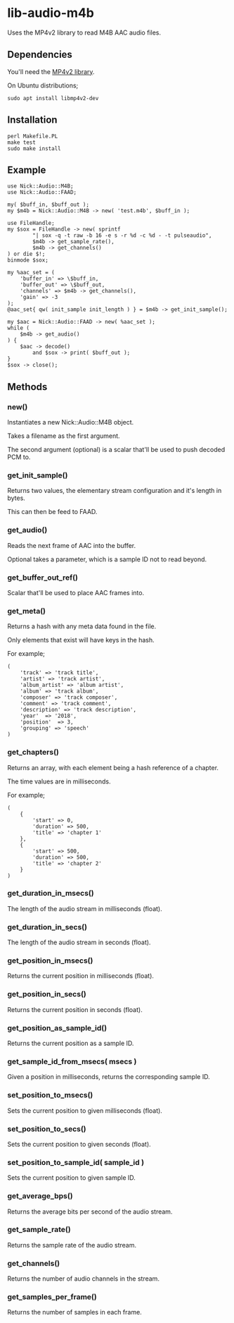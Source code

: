 # lib-audio-m4b

Uses the MP4v2 library to read M4B AAC audio files.

## Dependencies

You'll need the [MP4v2 library](https://code.google.com/archive/p/mp4v2/).

On Ubuntu distributions;

    sudo apt install libmp4v2-dev

## Installation

    perl Makefile.PL
    make test
    sudo make install

## Example

    use Nick::Audio::M4B;
    use Nick::Audio::FAAD;

    my( $buff_in, $buff_out );
    my $m4b = Nick::Audio::M4B -> new( 'test.m4b', $buff_in );

    use FileHandle;
    my $sox = FileHandle -> new( sprintf
            "| sox -q -t raw -b 16 -e s -r %d -c %d - -t pulseaudio",
            $m4b -> get_sample_rate(),
            $m4b -> get_channels()
    ) or die $!;
    binmode $sox;

    my %aac_set = (
        'buffer_in' => \$buff_in,
        'buffer_out' => \$buff_out,
        'channels' => $m4b -> get_channels(),
        'gain' => -3
    );
    @aac_set{ qw( init_sample init_length ) } = $m4b -> get_init_sample();

    my $aac = Nick::Audio::FAAD -> new( %aac_set );
    while (
        $m4b -> get_audio()
    ) {
        $aac -> decode()
            and $sox -> print( $buff_out );
    }
    $sox -> close();

## Methods

### new()

Instantiates a new Nick::Audio::M4B object.

Takes a filename as the first argument.

The second argument (optional) is a scalar that'll be used to push decoded PCM to.

### get\_init\_sample()

Returns two values, the elementary stream configuration and it's length in bytes.

This can then be feed to FAAD.

### get\_audio()

Reads the next frame of AAC into the buffer.

Optional takes a parameter, which is a sample ID not to read beyond.

### get\_buffer\_out\_ref()

Scalar that'll be used to place AAC frames into.

### get\_meta()

Returns a hash with any meta data found in the file.

Only elements that exist will have keys in the hash.

For example;

    (
        'track' => 'track title',
        'artist' => 'track artist',
        'album_artist' => 'album artist',
        'album' => 'track album',
        'composer' => 'track composer',
        'comment' => 'track comment',
        'description' => 'track description',
        'year'  => '2018',
        'position'  => 3,
        'grouping' => 'speech'
    )

### get\_chapters()

Returns an array, with each element being a hash reference of a chapter.

The time values are in milliseconds.

For example;

    (
        {
            'start' => 0,
            'duration' => 500,
            'title' => 'chapter 1'
        },
        {
            'start' => 500,
            'duration' => 500,
            'title' => 'chapter 2'
        }
    )

### get\_duration\_in\_msecs()

The length of the audio stream in milliseconds (float).

### get\_duration\_in\_secs()

The length of the audio stream in seconds (float).

### get\_position\_in\_msecs()

Returns the current position in milliseconds (float).

### get\_position\_in\_secs()

Returns the current position in seconds (float).

### get\_position\_as\_sample\_id()

Returns the current position as a sample ID.

### get\_sample\_id\_from\_msecs( msecs )

Given a position in milliseconds, returns the corresponding sample ID.

### set\_position\_to\_msecs()

Sets the current position to given milliseconds (float).

### set\_position\_to\_secs()

Sets the current position to given seconds (float).

### set\_position\_to\_sample\_id( sample\_id )

Sets the current position to given sample ID.

### get\_average\_bps()

Returns the average bits per second of the audio stream.

### get\_sample\_rate()

Returns the sample rate of the audio stream.

### get\_channels()

Returns the number of audio channels in the stream.

### get\_samples\_per\_frame()

Returns the number of samples in each frame.
